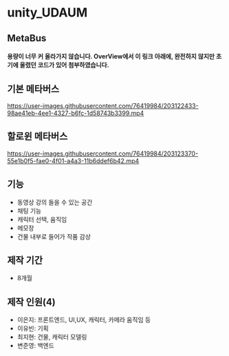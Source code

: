 # unity_UDAUM
## MetaBus
#### 용량이 너무 커 올라가지 않습니다. OverView에서 이 링크 아래에, 완전하지 않지만 초기에 올렸던 코드가 있어 첨부하였습니다.

## 기본 메타버스
https://user-images.githubusercontent.com/76419984/203122433-98ae41eb-4ee1-4327-b6fc-1d58743b3399.mp4


## 할로윈 메타버스 
https://user-images.githubusercontent.com/76419984/203123370-55e1b0f5-fae0-4f01-a4a3-11b6ddef6b42.mp4

## 기능
- 동영상 강의 들을 수 있는 공간
- 채팅 기능
- 캐릭터 선택, 움직임
- 메모장
- 건물 내부로 들어가 작품 감상

## 제작 기간
- 8개월

## 제작 인원(4)
- 이은지: 프론트엔드, UI,UX, 캐릭터, 카메라 움직임 등
- 이유빈: 기획
- 최지현: 건물, 캐릭터 모델링
- 변준영: 백엔드
